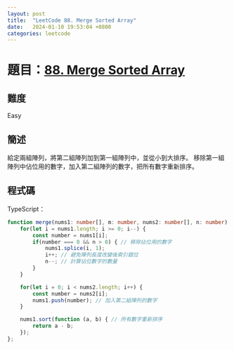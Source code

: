 ```yaml
---
layout: post
title:  "LeetCode 88. Merge Sorted Array"
date:   2024-01-10 19:53:04 +0800
categories: leetcode
---
```


# 題目：[88. Merge Sorted Array](https://leetcode.com/problems/merge-sorted-array/description/)

## 難度
Easy

## 簡述
給定兩組陣列，將第二組陣列加到第一組陣列中，並從小到大排序。
移除第一組陣列中佔位用的數字，加入第二組陣列的數字，把所有數字重新排序。

## 程式碼
TypeScript：
```typescript
function merge(nums1: number[], m: number, nums2: number[], n: number): void {
    for(let i = nums1.length; i >= 0; i--) {
        const number = nums1[i];
        if(number === 0 && n > 0) { // 移除佔位用的數字
            nums1.splice(i, 1);
            i++; // 避免陣列長度改變後索引錯位
            n--; // 計算佔位數字的數量
        }
    }

    for(let i = 0; i < nums2.length; i++) {
        const number = nums2[i];
        nums1.push(number); // 加入第二組陣列的數字
    }

    nums1.sort(function (a, b) { // 所有數字重新排序
        return a - b;
    });
};
```
